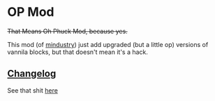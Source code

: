 # OP Mod
~~That Means Oh Phuck Mod, because yes.~~

This mod (of [mindustry](https://github.com/Anuken/Mindustry)) just add upgraded (but a little op) versions of vannila blocks, but that doesn't mean it's a hack.

## [Changelog](Changelog.md)
See that shit [here](Changelog.md)
